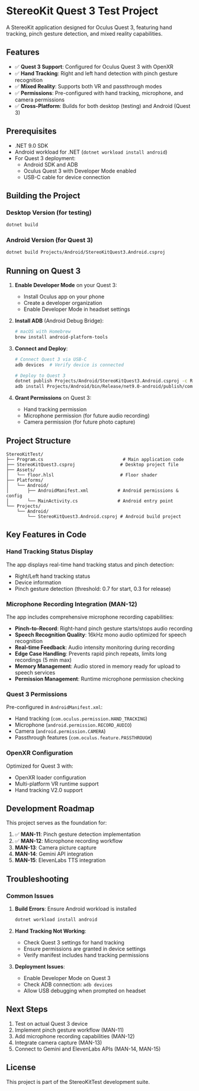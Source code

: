 # StereoKit Quest 3 Test Project

A StereoKit application designed for Oculus Quest 3, featuring hand tracking, pinch gesture detection, and mixed reality capabilities.

## Features

- ✅ **Quest 3 Support**: Configured for Oculus Quest 3 with OpenXR
- ✅ **Hand Tracking**: Right and left hand detection with pinch gesture recognition
- ✅ **Mixed Reality**: Supports both VR and passthrough modes
- ✅ **Permissions**: Pre-configured with hand tracking, microphone, and camera permissions
- ✅ **Cross-Platform**: Builds for both desktop (testing) and Android (Quest 3)

## Prerequisites

- .NET 9.0 SDK
- Android workload for .NET (`dotnet workload install android`)
- For Quest 3 deployment:
  - Android SDK and ADB
  - Oculus Quest 3 with Developer Mode enabled
  - USB-C cable for device connection

## Building the Project

### Desktop Version (for testing)
```bash
dotnet build
```

### Android Version (for Quest 3)
```bash
dotnet build Projects/Android/StereoKitQuest3.Android.csproj
```

## Running on Quest 3

1. **Enable Developer Mode** on your Quest 3:
   - Install Oculus app on your phone
   - Create a developer organization
   - Enable Developer Mode in headset settings

2. **Install ADB** (Android Debug Bridge):
   ```bash
   # macOS with Homebrew
   brew install android-platform-tools
   ```

3. **Connect and Deploy**:
   ```bash
   # Connect Quest 3 via USB-C
   adb devices  # Verify device is connected
   
   # Deploy to Quest 3
   dotnet publish Projects/Android/StereoKitQuest3.Android.csproj -c Release
   adb install Projects/Android/bin/Release/net9.0-android/publish/com.companyname.stereokitquest3.apk
   ```

4. **Grant Permissions** on Quest 3:
   - Hand tracking permission
   - Microphone permission (for future audio recording)
   - Camera permission (for future photo capture)

## Project Structure

```
StereoKitTest/
├── Program.cs                              # Main application code
├── StereoKitQuest3.csproj                 # Desktop project file
├── Assets/
│   └── floor.hlsl                         # Floor shader
├── Platforms/
│   └── Android/
│       ├── AndroidManifest.xml           # Android permissions & config
│       └── MainActivity.cs               # Android entry point
└── Projects/
    └── Android/
        └── StereoKitQuest3.Android.csproj # Android build project
```

## Key Features in Code

### Hand Tracking Status Display
The app displays real-time hand tracking status and pinch detection:
- Right/Left hand tracking status
- Device information
- Pinch gesture detection (threshold: 0.7 for start, 0.3 for release)

### Microphone Recording Integration (MAN-12)
The app includes comprehensive microphone recording capabilities:
- **Pinch-to-Record**: Right-hand pinch gesture starts/stops audio recording
- **Speech Recognition Quality**: 16kHz mono audio optimized for speech recognition
- **Real-time Feedback**: Audio intensity monitoring during recording
- **Edge Case Handling**: Prevents rapid pinch repeats, limits long recordings (5 min max)
- **Memory Management**: Audio stored in memory ready for upload to speech services
- **Permission Management**: Runtime microphone permission checking

### Quest 3 Permissions
Pre-configured in `AndroidManifest.xml`:
- Hand tracking (`com.oculus.permission.HAND_TRACKING`)
- Microphone (`android.permission.RECORD_AUDIO`)
- Camera (`android.permission.CAMERA`)
- Passthrough features (`com.oculus.feature.PASSTHROUGH`)

### OpenXR Configuration
Optimized for Quest 3 with:
- OpenXR loader configuration
- Multi-platform VR runtime support
- Hand tracking V2.0 support

## Development Roadmap

This project serves as the foundation for:
1. ✅ **MAN-11**: Pinch gesture detection implementation
2. ✅ **MAN-12**: Microphone recording workflow
3. **MAN-13**: Camera picture capture
4. **MAN-14**: Gemini API integration
5. **MAN-15**: ElevenLabs TTS integration

## Troubleshooting

### Common Issues

1. **Build Errors**: Ensure Android workload is installed
   ```bash
   dotnet workload install android
   ```

2. **Hand Tracking Not Working**: 
   - Check Quest 3 settings for hand tracking
   - Ensure permissions are granted in device settings
   - Verify manifest includes hand tracking permissions

3. **Deployment Issues**:
   - Enable Developer Mode on Quest 3
   - Check ADB connection: `adb devices`
   - Allow USB debugging when prompted on headset

## Next Steps

1. Test on actual Quest 3 device
2. Implement pinch gesture workflow (MAN-11)
3. Add microphone recording capabilities (MAN-12)
4. Integrate camera capture (MAN-13)
5. Connect to Gemini and ElevenLabs APIs (MAN-14, MAN-15)

## License

This project is part of the StereoKitTest development suite.
